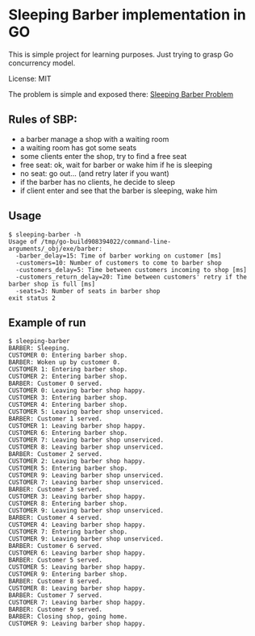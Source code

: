 # Sleeping Barber implementation in GO

This is simple project for learning purposes. Just trying to grasp Go concurrency model.

License: MIT

The problem is simple and exposed there: [Sleeping Barber Problem](http://en.wikipedia.org/wiki/Sleeping_barber_problem)

## Rules of SBP:

* a barber manage a shop with a waiting room
* a waiting room has got some seats
* some clients enter the shop, try to find a free seat
* free seat: ok, wait for barber or wake him if he is sleeping
* no seat: go out... (and retry later if you want)
* if the barber has no clients, he decide to sleep
* if client enter and see that the barber is sleeping, wake him

## Usage

```
$ sleeping-barber -h
Usage of /tmp/go-build908394022/command-line-arguments/_obj/exe/barber:
  -barber_delay=15: Time of barber working on customer [ms]
  -customers=10: Number of customers to come to barber shop
  -customers_delay=5: Time between customers incoming to shop [ms]
  -customers_return_delay=20: Time between customers' retry if the barber shop is full [ms]
  -seats=3: Number of seats in barber shop
exit status 2
```

## Example of run
```
$ sleeping-barber 
BARBER: Sleeping.
CUSTOMER 0: Entering barber shop.
BARBER: Woken up by customer 0.
CUSTOMER 1: Entering barber shop.
CUSTOMER 2: Entering barber shop.
BARBER: Customer 0 served.
CUSTOMER 0: Leaving barber shop happy.
CUSTOMER 3: Entering barber shop.
CUSTOMER 4: Entering barber shop.
CUSTOMER 5: Leaving barber shop unserviced.
BARBER: Customer 1 served.
CUSTOMER 1: Leaving barber shop happy.
CUSTOMER 6: Entering barber shop.
CUSTOMER 7: Leaving barber shop unserviced.
CUSTOMER 8: Leaving barber shop unserviced.
BARBER: Customer 2 served.
CUSTOMER 2: Leaving barber shop happy.
CUSTOMER 5: Entering barber shop.
CUSTOMER 9: Leaving barber shop unserviced.
CUSTOMER 7: Leaving barber shop unserviced.
BARBER: Customer 3 served.
CUSTOMER 3: Leaving barber shop happy.
CUSTOMER 8: Entering barber shop.
CUSTOMER 9: Leaving barber shop unserviced.
BARBER: Customer 4 served.
CUSTOMER 4: Leaving barber shop happy.
CUSTOMER 7: Entering barber shop.
CUSTOMER 9: Leaving barber shop unserviced.
BARBER: Customer 6 served.
CUSTOMER 6: Leaving barber shop happy.
BARBER: Customer 5 served.
CUSTOMER 5: Leaving barber shop happy.
CUSTOMER 9: Entering barber shop.
BARBER: Customer 8 served.
CUSTOMER 8: Leaving barber shop happy.
BARBER: Customer 7 served.
CUSTOMER 7: Leaving barber shop happy.
BARBER: Customer 9 served.
BARBER: Closing shop, going home.
CUSTOMER 9: Leaving barber shop happy.
```

